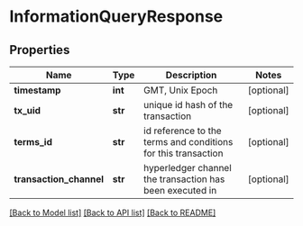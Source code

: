 # InformationQueryResponse

## Properties
Name | Type | Description | Notes
------------ | ------------- | ------------- | -------------
**timestamp** | **int** | GMT, Unix Epoch | [optional] 
**tx_uid** | **str** | unique id hash of the transaction | [optional] 
**terms_id** | **str** | id reference to the terms and conditions for this transaction | [optional] 
**transaction_channel** | **str** | hyperledger channel the transaction has been executed in | [optional] 

[[Back to Model list]](../README.md#documentation-for-models) [[Back to API list]](../README.md#documentation-for-api-endpoints) [[Back to README]](../README.md)


